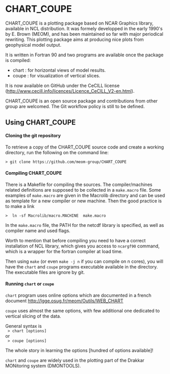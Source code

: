 # CHART_COUPE
CHART_COUPE is a plotting package based on NCAR Graphics library, available in NCL distribution. It was formely developped in the early 1990's by E. Brown (MEOM), and has been maintained so far with major periodical rewriting. This plotting package aims at producing nice plots from geophysical model output.


It is written in Fortran 90 and two programs are available once the package is compiled:

 * chart : for horizontal views of model results.
 * coupe : for visualization of vertical slices.

It is now available on GitHub under the CeCILL license (<http://www.cecill.info/licences/Licence_CeCILL_V2-en.html>).

CHART_COUPE is an open source package and contributions from other group are welcomed. The Git workflow policy is still to be defined.

## Using CHART_COUPE

#### Cloning the git repository
To retrieve a copy of the CHART_COUPE source code and create a working directory, run the following on the command line: 

```> git clone https://github.com/meom-group/CHART_COUPE ```

#### Compiling CHART_COUPE
There is a Makefile for compiling the sources. The compiler/machines related definitions are supposed to be collected in a `make.macro` file. Some examples of `make.macro` are given in the Macrolib directory and can be used as template for a new compiler or new machine. Then the good practice is to make a link 

```>  ln -sf Macrolib/macro.MACHINE  make.macro ```

In the `make.macro` file, the PATH for the netcdf library is specified, as well as compiler name and used flags.  

Worth to mention that before compiling you need to have a correct installation of NCL library, which gives you access to `ncargf90` command, which is a wrapper for the fortran compiler at load time.

Then using `make` (or even `make -j n` if you can compile on n cores), you will have the `chart` and `coupe` programs executable available in the directory. The executable files are ignore by git.


#### Running `chart` or `coupe`
 `chart` program uses online options which are documented in a french document <http://lgge.osug.fr/meom/Outils/WEB_CHART>

`coupe` uses almost the same  options, with few additional one dedicated to vertical slicing of the data.

General syntax is   
``` > chart [options]```  
or  
``` > coupe [options]```

The whole story in learning the options [hundred of options available]!

`chart` and `coupe` are widely used in the plotting part of the Drakkar MONitoring system (DMONTOOLS).





